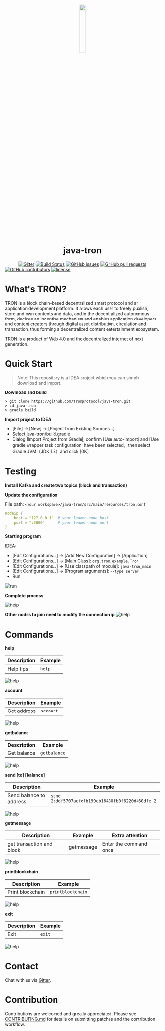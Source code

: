 <h1 align="center">
  <br>
  <img width=20% src="https://raw.githubusercontent.com/tronprotocol/wiki/master/images/java-tron.png">
  <br>
  java-tron
  <br>
</h1>

&nbsp;&nbsp;&nbsp;&nbsp;&nbsp;&nbsp;&nbsp;&nbsp;&nbsp;&nbsp;
[![Gitter](https://img.shields.io/gitter/room/nwjs/nw.js.svg)](https://gitter.im/tronprotocol/java-tron)
[![Build Status](https://travis-ci.org/tronprotocol/java-tron.svg?branch=develop)](https://travis-ci.org/tronprotocol/java-tron)
[![GitHub issues](https://img.shields.io/github/issues/tronprotocol/java-tron.svg)](https://github.com/tronprotocol/java-tron/issues) 
[![GitHub pull requests](https://img.shields.io/github/issues-pr/tronprotocol/java-tron.svg)](https://github.com/tronprotocol/java-tron/pulls)
[![GitHub contributors](https://img.shields.io/github/contributors/tronprotocol/java-tron.svg)](https://github.com/tronprotocol/java-tron/graphs/contributors) 
[![license](https://img.shields.io/github/license/tronprotocol/java-tron.svg)](LICENSE)

# What's TRON?
TRON is a block chain-based decentralized smart protocol and an application development platform. It allows each user to freely publish, store and own contents and data, and in the decentralized autonomous form, decides an incentive mechanism and enables application developers and content creators through digital asset distribution, circulation and transaction, thus forming a decentralized content entertainment ecosystem.

TRON is a product of Web 4.0 and the decentralized internet of next generation.

# Quick Start

> Note: This repository is a IDEA project which you can simply download and import.

**Download and build**

```shell
> git clone https://github.com/tronprotocol/java-tron.git
> cd java-tron
> gradle build
```

**Import project to IDEA**

- [File] -> [New] -> [Project from Existing Sources...]
- Select java-tron/build.gradle
- Dialog [Import Project from Gradle], confirm [Use auto-import] and [Use gradle wrapper task configuration] have been
 selected，then select Gradle JVM（JDK 1.8）and click [OK]

# Testing

**Install Kafka and create two topics (block and transaction)**

**Update the configuration**

File path: `<your workspace>/java-tron/src/main/resources/tron.conf`

```yml
nodeip {
    host = "127.0.0.1"  # your leader-node host
    port = ":5000"      # your leader-node port
}
```

**Starting program**

IDEA: 
- [Edit Configurations...] -> [Add New Configuration] -> [Application]
- [Edit Configurations...] -> [Main Class]: `org.tron.example.Tron`
- [Edit Configurations...] -> [Use classpath of module]: `java-tron_main`
- [Edit Configurations...] -> [Program arguments]: `--type server`
- Run

![run](https://github.com/tronprotocol/wiki/blob/master/images/commands/default-set.gif)

**Complete process**

![help](https://github.com/tronprotocol/wiki/blob/master/images/commands/process.gif)

**Other nodes to join need to modify the connection ip**
![help](https://github.com/tronprotocol/wiki/blob/master/images/commands/node-ip.gif)

# Commands
**help**

| Description | Example |
| --- | --- |
| Help tips | `help` |

![help](https://github.com/tronprotocol/wiki/blob/master/images/commands/help.gif)

**account**

| Description | Example |
| --- | --- |
| Get address | `account` |

![help](https://github.com/tronprotocol/wiki/blob/master/images/commands/account.gif)

**getbalance**

| Description | Example |
| --- | --- |
| Get balance | `getbalance` |

![help](https://github.com/tronprotocol/wiki/blob/master/images/commands/getbalance.gif)

**send [to] [balance]**

| Description | Example |
| --- | --- |
| Send balance to address | `send 2cddf5707aefefb199cb16430fb0f6220d460dfe 2` |

![help](https://github.com/tronprotocol/wiki/blob/master/images/commands/send1.gif)

**getmessage**

| Description | Example | Extra attention |
| --- | --- |---|
|get transaction and block| getmessage| Enter the command once |

![help](https://github.com/tronprotocol/wiki/blob/master/images/commands/getmessage.gif)
 
**printblockchain**

| Description | Example |
| --- | --- | 
| Print blockchain | `printblockchain`|

![help](https://github.com/tronprotocol/wiki/blob/master/images/commands/printblockchain.gif)

**exit**

| Description | Example |
| --- | --- |
| Exit | `exit` |

![help](https://github.com/tronprotocol/wiki/blob/master/images/commands/exit.gif)

# Contact

Chat with us via [Gitter](https://gitter.im/tronprotocol/java-tron).

# Contribution
Contributions are welcomed and greatly appreciated. Please see [CONTRIBUTING.md](CONTRIBUTING.md) for details on submitting patches and the contribution workflow.

